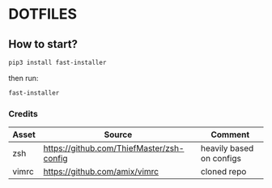DOTFILES
========

## How to start?

```bash
pip3 install fast-installer
```

then run:
```bash
fast-installer
```


### Credits

Asset |   Source                                  |  Comment
----  | ----------------------------------------- |-------------------------
zsh   | https://github.com/ThiefMaster/zsh-config | heavily based on configs
vimrc | https://github.com/amix/vimrc             | cloned repo